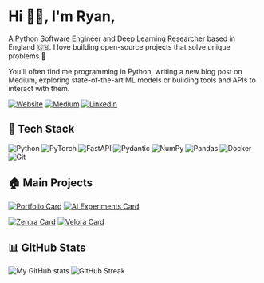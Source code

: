 # Hi 👋🏻, I'm Ryan,

A Python Software Engineer and Deep Learning Researcher based in England :gb:. I love building open-source projects that solve unique problems 🤟

You'll often find me programming in Python, writing a new blog post on Medium, exploring state-of-the-art ML models or building tools and APIs to interact with them.

[![Website](https://img.shields.io/badge/Website-000000?style=for-the-badge&logo=google-chrome&logoColor=white)](https://achronus.dev)
[![Medium](https://img.shields.io/badge/Medium-12100E?style=for-the-badge&logo=medium&logoColor=white)](https://medium.com/@achronus)
[![LinkedIn](https://custom-icon-badges.demolab.com/badge/LinkedIn-0077B5?style=for-the-badge&logo=linkedin-white&logoColor=white)](https://www.linkedin.com/in/ryan-partridge-08b7118b/)

## 🚀 Tech Stack

![Python](https://img.shields.io/badge/Python-3776AB?style=flat&logo=python&logoColor=white)
![PyTorch](https://img.shields.io/badge/PyTorch-EE4C2C?style=flat&logo=pytorch&logoColor=white)
![FastAPI](https://img.shields.io/badge/FastAPI-009688?style=flat&logo=fastapi&logoColor=white)
![Pydantic](https://img.shields.io/badge/Pydantic-E92063?style=flat&logo=pydantic&logoColor=white)
![NumPy](https://img.shields.io/badge/NumPy-013243?style=flat&logo=numpy&logoColor=white)
![Pandas](https://img.shields.io/badge/Pandas-150458?style=flat&logo=pandas&logoColor=white)
![Docker](https://img.shields.io/badge/Docker-2496ED?style=flat&logo=docker&logoColor=white)
![Git](https://img.shields.io/badge/Git-F05032?logo=git&logoColor=fff)

## 🏠 Main Projects

[![Portfolio Card](https://github-readme-stats.vercel.app/api/pin/?username=Achronus&repo=achronus.dev&bg_color=0D1117&text_color=8d96a0&title_color=4493f8&border_color=30363d)](https://github.com/Achronus/achronus.dev) [![AI Experiments Card](https://github-readme-stats.vercel.app/api/pin/?username=Achronus&repo=ai-experiments&bg_color=0D1117&text_color=8d96a0&title_color=4493f8&border_color=30363d)](https://github.com/Achronus/ai-experiments)

[![Zentra Card](https://github-readme-stats.vercel.app/api/pin/?username=Achronus&repo=Zentra&bg_color=0D1117&text_color=8d96a0&title_color=4493f8&border_color=30363d)](https://github.com/Achronus/Zentra) [![Velora Card](https://github-readme-stats.vercel.app/api/pin/?username=Achronus&repo=velora&bg_color=0D1117&text_color=8d96a0&title_color=4493f8&border_color=30363d)](https://github.com/Achronus/velora)

## 📊 GitHub Stats

![My GitHub stats](https://github-readme-stats.vercel.app/api?username=Achronus&show_icons=true&theme=dracula&hide=contribs&rank_icon=github&hide_border=true&line_height=30) ![GitHub Streak](https://github-readme-streak-stats.herokuapp.com/?user=Achronus&theme=dracula&hide_border=true)

